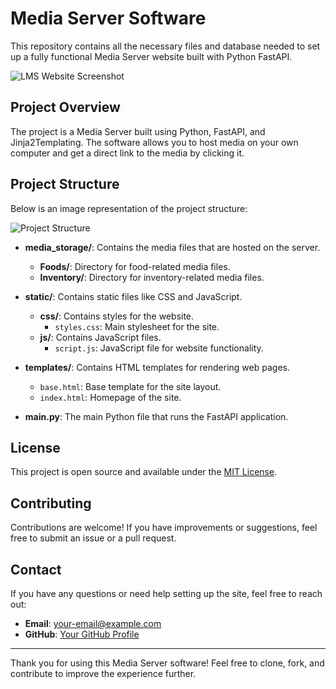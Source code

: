 # Media Server Software

This repository contains all the necessary files and database needed to set up a fully functional Media Server website built with Python FastAPI.

![LMS Website Screenshot](images/Screenshot1.png)

## Project Overview

The project is a Media Server built using Python, FastAPI, and Jinja2Templating. The software allows you to host media on your own computer and get a direct link to the media by clicking it.

## Project Structure

Below is an image representation of the project structure:

![Project Structure](images/Screenshot2.png)

- **media_storage/**: Contains the media files that are hosted on the server.
  - **Foods/**: Directory for food-related media files.
  - **Inventory/**: Directory for inventory-related media files.
  
- **static/**: Contains static files like CSS and JavaScript.
  - **css/**: Contains styles for the website.
    - `styles.css`: Main stylesheet for the site.
  - **js/**: Contains JavaScript files.
    - `script.js`: JavaScript file for website functionality.

- **templates/**: Contains HTML templates for rendering web pages.
  - `base.html`: Base template for the site layout.
  - `index.html`: Homepage of the site.

- **main.py**: The main Python file that runs the FastAPI application.

## License

This project is open source and available under the [MIT License](LICENSE).

## Contributing

Contributions are welcome! If you have improvements or suggestions, feel free to submit an issue or a pull request.

## Contact

If you have any questions or need help setting up the site, feel free to reach out:

- **Email**: [your-email@example.com](mailto:your-email@example.com)
- **GitHub**: [Your GitHub Profile](https://github.com/your-profile)

---

Thank you for using this Media Server software! Feel free to clone, fork, and contribute to improve the experience further.

